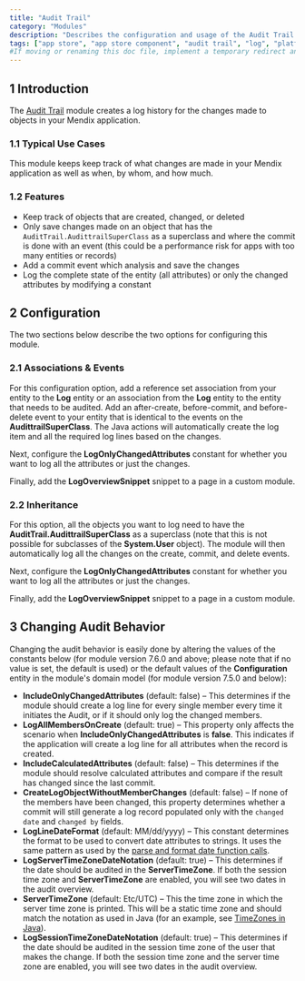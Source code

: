 ```yaml
---
title: "Audit Trail"
category: "Modules"
description: "Describes the configuration and usage of the Audit Trail module, which is available in the Mendix App Store."
tags: ["app store", "app store component", "audit trail", "log", "platform support"]
#If moving or renaming this doc file, implement a temporary redirect and let the respective team know they should update the URL in the product. See Mapping to Products for more details.
---
```


## 1 Introduction

The [Audit Trail](https://appstore.home.mendix.com/link/app/138/) module creates a log history for the changes made to objects in your Mendix application.

### 1.1 Typical Use Cases

This module keeps keep track of what changes are made in your Mendix application as well as when, by whom, and how much.

### 1.2 Features

* Keep track of objects that are created, changed, or deleted
* Only save changes made on an object that has the `AuditTrail.AudittrailSuperClass` as a superclass and where the commit is done with an event (this could be a performance risk for apps with too many entities or records)
* Add a commit event which analysis and save the changes
* Log the complete state of the entity (all attributes) or only the changed attributes by modifying a constant

## 2 Configuration

The two sections below describe the two options for configuring this module.

### 2.1 Associations & Events

For this configuration option, add a reference set association from your entity to the **Log** entity or an association from the **Log** entity to the entity that needs to be audited. Add an after-create, before-commit, and before-delete event to your entity that is identical to the events on the **AudittrailSuperClass**. The Java actions will automatically create the log item and all the required log lines based on the changes.

Next, configure the **LogOnlyChangedAttributes** constant for whether you want to log all the attributes or just the changes.

Finally, add the **LogOverviewSnippet** snippet to a page in a custom module.

### 2.2 Inheritance

For this option, all the objects you want to log need to have the **AuditTrail.AudittrailSuperClass** as a superclass (note that this is not possible for subclasses of the **System.User** object). The module will then automatically log all the changes on the create, commit, and delete events.

Next, configure the **LogOnlyChangedAttributes** constant for whether you want to log all the attributes or just the changes.

Finally, add the **LogOverviewSnippet** snippet to a page in a custom module.

## 3 Changing Audit Behavior

Changing the audit behavior is easily done by altering the values of the constants below (for module version 7.6.0 and above; please note that if no value is set, the default is used) or the default values of the **Configuration** entity in the module's domain model (for module version 7.5.0 and below):

* **IncludeOnlyChangedAttributes** (default: false) – This determines if the module should create a log line for every single member every time it initiates the Audit, or if it should only log the changed members.
* **LogAllMembersOnCreate** (default: true) – This property only affects the scenario when **IncludeOnlyChangedAttributes** is **false**. This indicates if the application will create a log line for all attributes when the record is created.
* **IncludeCalculatedAttributes** (default: false) – This determines if the module should resolve calculated attributes and compare if the result has changed since the last commit.
* **CreateLogObjectWithoutMemberChanges** (default: false) – If none of the members have been changed, this property determines whether a commit will still generate a log record populated only with the `changed date` and `changed by` fields.
* **LogLineDateFormat** (default: MM/dd/yyyy) – This constant determines the format to be used to convert date attributes to strings. It uses the same pattern as used by the [parse and format date function calls](/refguide/parse-and-format-date-function-calls).
* **LogServerTimeZoneDateNotation** (default: true) – This determines if the date should be audited in the **ServerTimeZone**. If both the session time zone and **ServerTimeZone** are enabled, you will see two dates in the audit overview.
* **ServerTimeZone** (default: Etc/UTC) – This the time zone in which the server time zone is printed. This will be a static time zone and should match the notation as used in Java (for an example, see [TimeZones in Java](http://stackoverflow.com/questions/1694885/timezones-in-java)).
* **LogSessionTimeZoneDateNotation** (default: true) – This determines if the date should be audited in the session time zone of the user that makes the change. If both the session time zone and the server time zone are enabled, you will see two dates in the audit overview.
